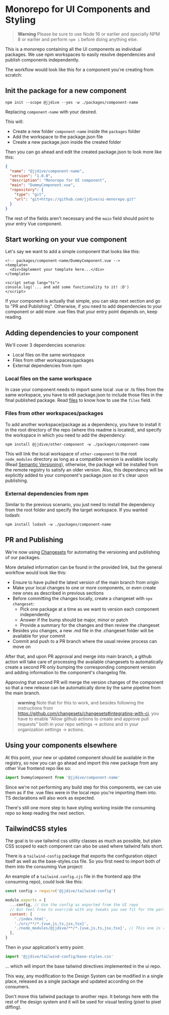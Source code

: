 # Monorepo for UI Components and Styling

> **Warning**
> Please be sure to use Node 16 or earlier and specially NPM 8 or earlier and perform `npm i` before doing anything else.

This is a monorepo containing all the UI components as individual packages. We use npm workspaces to easily resolve dependencies and publish components independently.

The workflow would look like this for a component you're creating from scratch:

## Init the package for a new component

`npm init --scope @jjdive --yes -w ./packages/component-name`

Replacing `component-name` with your desired.

This will:

- Create a new folder `component-name` inside the `packages` folder
- Add the workspace to the package.json file
- Create a new package.json inside the created folder

Then you can go ahead and edit the created package.json to look more like this:

```json
{
  "name": "@jjdive/component-name",
  "version": "1.0.0",
  "description": "Monorepo for UI component",
  "main": "DummyComponent.vue",
  "repository": {
    "type": "git",
    "url": "git+https://github.com/jjdive/ui-monorepo.git"
  }
}
```

The rest of the fields aren't necessary and the `main` field should point to your entry Vue component.

## Start working on your vue component

Let's say we want to add a simple component that looks like this:

```vue
<!-- packages/component-name/DummyComponent.vue -->
<template>
  <div>Implement your template here...</div>
</template>

<script setup lang="ts">
console.log('... and add some functionality to it! :D')
</script>
```

If your component is actually that simple, you can skip next section and go to "PR and Publishing". Otherwise, if you need to add dependencies to your component or add more .vue files that your entry point depends on, keep reading.

## Adding dependencies to your component

We'll cover 3 dependencies scenarios:

- Local files on the same workspace
- Files from other workspaces/packages
- External dependencies from npm

### Local files on the same workspace

In case your component needs to import some local .vue or .ts files from the same workspace, you have to edit package.json to include those files in the final published package. Read [files](https://docs.npmjs.com/cli/v9/configuring-npm/package-json#files) to know how to use the `files` field.

### Files from other workspaces/packages

To add another workspace/package as a dependency, you have to install it in the root directory of the repo (where this readme is located), and specify the workspace in which you need to add the dependency:

`npm install @jjdive/other-component -w ./packages/component-name`

This will link the local workspace of `other-component` to the root `node_modules` directory as long as a compatible version is available locally (Read [Semantic Versioning](https://semver.org/)), otherwise, the package will be installed from the remote registry to satisfy an older version. Also, this dependency will be explicitly added to your component's package.json so it's clear upon publishing.

### External dependencies from npm

Similar to the previous scenario, you just need to install the dependency from the root folder and specify the target workspace. If you wanted lodash:

`npm install lodash -w ./packages/component-name`

## PR and Publishing

We're now using [Changesets](https://github.com/changesets/changesets) for automating the versioning and publishing of our packages.

More detailed information can be found in the provided link, but the general workflow would look like this:

- Ensure to have pulled the latest version of the main branch from origin
- Make your local changes to one or more components, or even create new ones as described in previous sections
- Before committing the changes locally, create a changeset with `npx changeset`:
  - Pick one package at a time as we want to version each component independently
  - Answer if the bump should be major, minor or patch
  - Provide a summary for the changes and then review the changeset
- Besides you changes, a new .md file in the .changeset folder will be available for your commit
- Commit and push to a PR branch where the usual review process can move on

After that, and upon PR approval and merge into main branch, a github action will take care of processing the available changesets to automatically create a second PR only bumping the corresponding component version and adding information to the component's changelog file.

Approving that second PR will merge the version changes of the component so that a new release can be automatically done by the same pipeline from the main branch.

> **warning**
> Note that for this to work, and besides following the instructions from https://github.com/changesets/changesets#integrating-with-ci, you have to enable "Allow github actions to create and approve pull requests" both in your repo settings -> actions and in your organization settings -> actions.

## Using your components elsewhere

At this point, your new or updated component should be available in the registry, so now you can go ahead and import this new package from any other Vue frontend repo like so:

```js
import DummyComponent from '@jjdive/component-name'
```

Since we're not performing any build step for this components, we can use them as if the .vue files were in the local repo you're importing them into. TS declarations will also work as expected.

There's still one more step to have styling working inside the consuming repo so keep reading the next section.

## TailwindCSS styles

The goal is to use tailwind css utility classes as much as possible, but plain CSS scoped to each component can also be used where tailwind falls short.

There is a `tailwind-config` package that exports the configuration object itself as well as the base-styles.css file. So you first need to import both of them into the consuming Vue project:

An example of a `tailwind.config.cjs` file in the frontend app (the consuming repo), could look like this:

```js
const config = require('@jjdive/tailwind-config')

module.exports = {
  ...config, // Use the config as exported from the UI repo
  // But feel free to override with any tweaks you see fit for the particular app
  content: [
    './index.html',
    './src/**/*.{vue,js,ts,jsx,tsx}',
    './node_modules/@jjdive/**/*.{vue,js,ts,jsx,tsx}', // This one is required so that your component's classes can be resolved
  ],
}
```

Then in your application's entry point:

```js
import '@jjdive/tailwind-config/base-styles.css'
```

... which will import the base tailwind directives implemented in the ui repo.

This way, any modification to the Design System can be modified in a single place, released as a single package and updated according on the consumers.

Don't move this tailwind package to another repo. It belongs here with the rest of the design system and it will be used for visual testing (pixel to pixel diffing).
